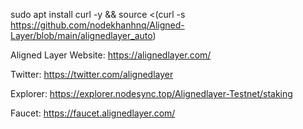 sudo apt install curl -y && source <(curl -s https://github.com/nodekhanhnq/Aligned-Layer/blob/main/alignedlayer_auto)


Aligned Layer
Website: https://alignedlayer.com/

Twitter: https://twitter.com/alignedlayer

Explorer: https://explorer.nodesync.top/Alignedlayer-Testnet/staking

Faucet: https://faucet.alignedlayer.com/
